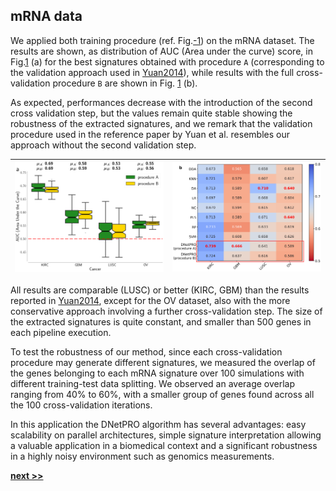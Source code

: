 ## mRNA data

We applied both training procedure (ref. Fig.[-1](../../../../img/dnet_pipe.pdf)) on the mRNA dataset.
The results are shown, as distribution of AUC (Area under the curve) score, in Fig.[1](../../../../img/mRNA_boxplot.png) (a) for the best signatures obtained with procedure `A` (corresponding to the validation approach used in [Yuan2014](https://www.nature.com/articles/nbt.2940)), while results with the full cross-validation procedure `B` are shown in Fig. [1](../../../../img/mRNA_tables.pdf) (b).

As expected, performances decrease with the introduction of the second cross validation step, but the values remain quite stable showing the robustness of the extracted signatures, and we remark that the validation procedure used in the reference paper by Yuan et al. resembles our approach without the second validation step.

| ![Results obtained by the DNetPRO algorithm pipeline on four mRNA tumor datasets, as from the Synapse database [Yuan2014](https://www.nature.com/articles/nbt.2940). Distributions of AUC values for the tumor datasets. Green boxplots: results using procedure `A` as described in Fig.[-1](../../../../img/dnet_pipe.pdf); yellow boxplots: results obtained using procedure `B`.](../../../../img/mRNA_boxplot.png) | ![Comparison of DNetPRO results with the methods used in the paper of Yuan et al.: max AUC values obtained over the 10-Fold cross-validation procedure.](https://raw.githubusercontent.com/Nico-Curti/PhDthesis/master/img/mRNA_tables.svg?token=AF4CJX6PGROD5AJX4CSQXSK5WBJFG&sanitize=true)
|:---:|:----:|

All results are comparable (LUSC) or better (KIRC, GBM) than the results reported in [Yuan2014](https://www.nature.com/articles/nbt.2940), except for the OV dataset, also with the more conservative approach involving a further cross-validation step.
The size of the extracted signatures is quite constant, and smaller than 500 genes in each pipeline execution.

To test the robustness of our method, since each cross-validation procedure may generate different signatures, we measured the overlap of the genes belonging to each mRNA signature over 100 simulations with different training-test data splitting.
We observed an average overlap ranging from 40% to 60%, with a smaller group of genes found across all the 100 cross-validation iterations.

In this application the DNetPRO algorithm has several advantages: easy scalability on parallel architectures, simple signature interpretation allowing a valuable application in a biomedical context and a significant robustness in a highly noisy environment such as genomics measurements.

[**next >>**](./miRNA_RPPA.md)
